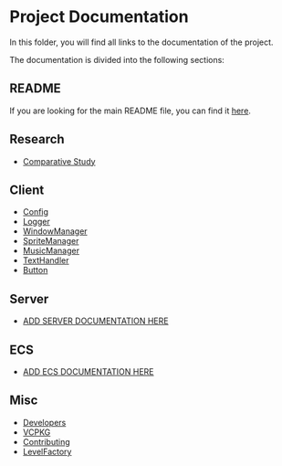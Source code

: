 # Project Documentation

In this folder, you will find all links to the documentation of the project.

The documentation is divided into the following sections:

## README
If you are looking for the main README file, you can find it [here](../README.md).

## Research
- [Comparative Study](ComparativeStudy.md)

## Client
- [Config](Shared/Config.md)
- [Logger](Shared/Logger.md)
- [WindowManager](Client/WindowManager.md)
- [SpriteManager](Client/SpriteManager.md)
- [MusicManager](Client/MusicManager.md)
- [TextHandler](Client/TextHandler.md)
- [Button](Client/Button.md)

## Server
- [ADD SERVER DOCUMENTATION HERE]()

## ECS
- [ADD ECS DOCUMENTATION HERE]()

## Misc

- [Developers](Developers.md)
- [VCPKG](Shared/VCPKG.md)
- [Contributing](Shared/Contributing.md)
- [LevelFactory](Shared/LevelFactory.md)
